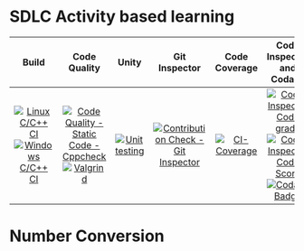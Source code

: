 # SDLC Activity based learning

|Build | Code Quality | Unity | Git Inspector | Code Coverage | Code Inspector and Codacy|
|:----:|:----:|:----:|:----:|:----:|:----:|
[![Linux C/C++ CI](https://github.com/rohantehalyani/302587-Mini-Project/actions/workflows/Linux_c.yml/badge.svg)](https://github.com/rohantehalyani/302587-Mini-Project/actions/workflows/Linux_c.yml)<br> [![Windows C/C++ CI](https://github.com/rohantehalyani/302587-Mini-Project/actions/workflows/Windows_c.yml/badge.svg)](https://github.com/rohantehalyani/302587-Mini-Project/actions/workflows/Windows_c.yml)|  [![Code Quality - Static Code - Cppcheck](https://github.com/rohantehalyani/302587-Mini-Project/actions/workflows/cppcheck.yml/badge.svg)](https://github.com/rohantehalyani/302587-Mini-Project/actions/workflows/cppcheck.yml) <br> [![Valgrind](https://github.com/rohantehalyani/302587-Mini-Project/actions/workflows/Valgrind.yml/badge.svg)](https://github.com/rohantehalyani/302587-Mini-Project/actions/workflows/Valgrind.yml)| [![Unit testing](https://github.com/rohantehalyani/302587-Mini-Project/actions/workflows/UnitTesting.yml/badge.svg)](https://github.com/rohantehalyani/302587-Mini-Project/actions/workflows/UnitTesting.yml)|[![Contribution Check - Git Inspector](https://github.com/rohantehalyani/302587-Mini-Project/actions/workflows/gitinspector.yml/badge.svg)](https://github.com/rohantehalyani/302587-Mini-Project/actions/workflows/gitinspector.yml)|[![CI-Coverage](https://github.com/rohantehalyani/302587-Mini-Project/actions/workflows/gcov.yml/badge.svg)](https://github.com/rohantehalyani/302587-Mini-Project/actions/workflows/gcov.yml)| [![Code Inspector Code grade](https://www.code-inspector.com/project/24986/status/svg)](https://frontend.code-inspector.com/project/24986/preferences) <br> [![Code Inspector Code Score](https://www.code-inspector.com/project/24986/score/svg)](https://frontend.code-inspector.com/project/24986/preferences) <br> [![Codacy Badge](https://app.codacy.com/project/badge/Grade/fb38fbea0a8d4b9aacc0989b983fbc5d)](https://www.codacy.com/gh/rohantehalyani/302587-Mini-Project/dashboard?utm_source=github.com&amp;utm_medium=referral&amp;utm_content=rohantehalyani/302587-Mini-Project&amp;utm_campaign=Badge_Grade)|

# Number Conversion
